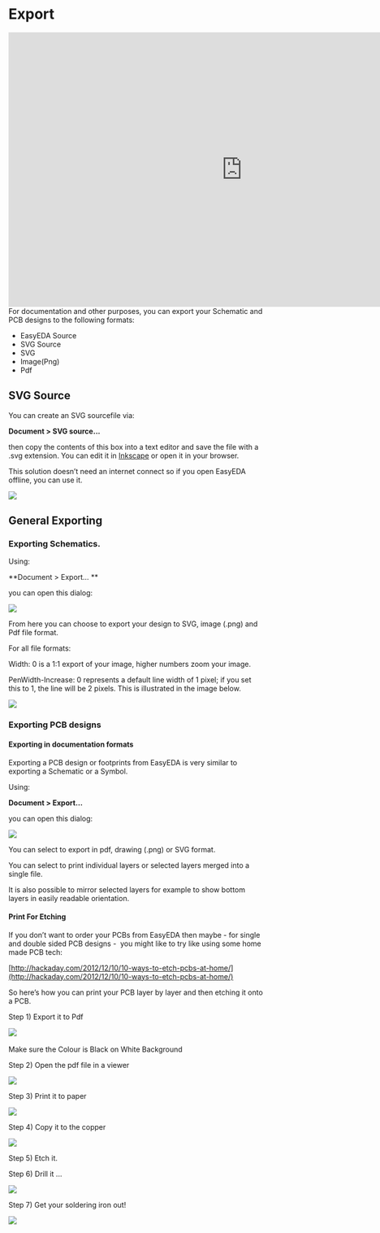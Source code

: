 
# Export 
<iframe width="920" height="540" src="http://www.youtube.com/embed/nTQtx8UZ0fM" frameborder="0" allowfullscreen></iframe>
For documentation and other purposes, you can export your Schematic and PCB designs to the following formats:

-   EasyEDA Source 
-   SVG Source
-   SVG
-   Image(Png)
-   Pdf 

## SVG Source 

You can create an SVG sourcefile via: 

**Document > SVG source...**

then copy the contents of this box into a text editor and save the file with a .svg extension. You can edit it in [Inkscape](http://www.inkscape.org/) or open it in your browser.

This solution doesn’t need an internet connect so if you open EasyEDA offline, you can use it.

![](images/image35.png)

## General Exporting 

### Exporting Schematics.

Using:

**Document > Export… **

you can open this dialog:

![](images/image118.png)

From here you can choose to export your design to SVG, image (.png) and Pdf file format.

For all file formats:

Width: 0 is a 1:1 export of your image, higher numbers zoom your image.

PenWidth-Increase: 0 represents a default line width of 1 pixel; if you set this to 1, the line will be 2 pixels. This is illustrated in the image below.

![](images/image57.png)

### Exporting PCB designs

#### Exporting in documentation formats

Exporting a PCB design or footprints from EasyEDA is very similar to exporting a Schematic or a Symbol.

Using:

**Document > Export…**

you can open this dialog:

![](images/image161.png)

You can select to export in pdf, drawing (.png) or SVG format.

You can select to print individual layers or selected layers merged into a single file.

It is also possible to mirror selected layers for example to show bottom layers in easily readable orientation.

#### Print For Etching

If you don’t want to order your PCBs from EasyEDA then maybe - for single and double sided PCB designs -  you might like to try like using some home made PCB tech:

[http://hackaday.com/2012/12/10/10-ways-to-etch-pcbs-at-home/](http://hackaday.com/2012/12/10/10-ways-to-etch-pcbs-at-home/)

So here’s how you can print your PCB layer by layer and then etching it onto a PCB.

Step 1) Export it to Pdf

![](images/image109.png)   

Make sure the Colour is Black on White Background

Step 2) Open the pdf file in a viewer

![](images/image81.png)

Step 3) Print it to paper

![](images/image143.png)

Step 4) Copy it to the copper

![](images/image66.png)

Step 5) Etch it.

Step 6) Drill it ...

![](images/image15.png)

Step 7) Get your soldering iron out!

![](images/image112.png) 